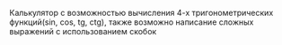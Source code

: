 Калькулятор с возможностью вычисления 4-х тригонометрических функций(sin, cos, tg, ctg), также возможно написание сложных выражений с использованием скобок
